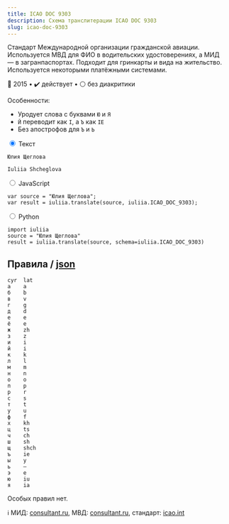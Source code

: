 ```yaml
---
title: ICAO DOC 9303
description: Схема транслитерации ICAO DOC 9303
slug: icao-doc-9303
---
```


Стандарт Международной организации гражданской авиации. Используется МВД для ФИО в водительских удостоверениях, а МИД — в загранпаспортах. Подходит для гринкарты и вида на жительство. Используется некоторыми платёжными системами.

📅 2015 • ✔️ действует • ⚪ без диакритики

Особенности:

-   Уродует слова с буквами `Ю` и `Я`
-   `Й` переводит как `I`, а `Ъ` как `IE`
-   Без апострофов для `Ъ` и `Ь`

<div class="tabs">
<input name="tabs" type="radio" id="text" checked="checked" class="input"/>
<label for="text" class="label"><span>Текст</span></label>
<div class="panel pre-group">
<pre data-ref="source" contenteditable="true" class="editable"><code>Юлия Щеглова</code></pre>
<pre data-ref="target" data-schema="icao_doc_9303"><code>Iuliia Shcheglova</code></pre>
</div>

<input name="tabs" type="radio" id="js" class="input"/>
<label for="js" class="label"><span>JavaScript</span></label>
<pre class="panel"><code>var source = "Юлия Щеглова";
var result = iuliia.translate(source, iuliia.ICAO_DOC_9303);</code></pre>

<input name="tabs" type="radio" id="python" class="input"/>
<label for="python" class="label"><span>Python</span></label>
<pre class="panel"><code>import iuliia
source = "Юлия Щеглова"
result = iuliia.translate(source, schema=iuliia.ICAO_DOC_9303)</code></pre>
</div>

## Правила / [json](https://github.com/nalgeon/iuliia/blob/master/icao_doc_9303.json)

```
cyr  lat
а    a
б    b
в    v
г    g
д    d
е    e
ё    e
ж    zh
з    z
и    i
й    i
к    k
л    l
м    m
н    n
о    o
п    p
р    r
с    s
т    t
у    u
ф    f
х    kh
ц    ts
ч    ch
ш    sh
щ    shch
ъ    ie
ы    y
ь    —
э    e
ю    iu
я    ia
```

Особых правил нет.

ℹ️ МИД: [consultant.ru](http://www.consultant.ru/document/cons_doc_LAW_198429/c956ff01bf42465d7052431dec215b77d0404875/), МВД: [consultant.ru](http://www.consultant.ru/document/cons_doc_LAW_89677/bb6520d96c564e6c780f0b58f00742041e1c44b5/), стандарт: [icao.int](https://www.icao.int/publications/Documents/9303_p3_cons_en.pdf)
